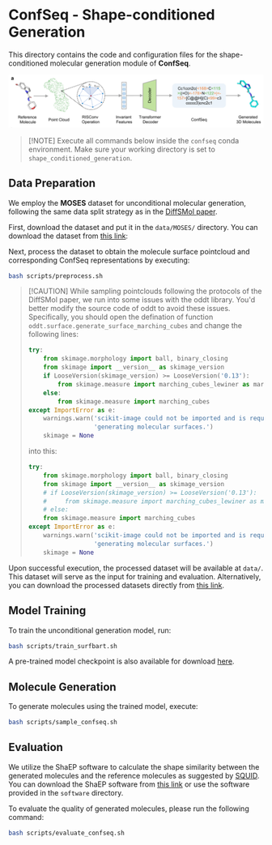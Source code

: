 # ConfSeq - Shape-conditioned Generation

This directory contains the code and configuration files for the shape-conditioned molecular generation module of **ConfSeq**.

![Overview](./assets/overview.png)

> \[!NOTE]
> Execute all commands below inside the `confseq` conda environment. Make sure your working directory is set to `shape_conditioned_generation`.

## Data Preparation

We employ the **MOSES** dataset for unconditional molecular generation, following the same data split strategy as in the [DiffSMol paper](https://www.nature.com/articles/s42256-025-01030-w).

First, download the dataset and put it in the `data/MOSES/` directory. You can download the dataset from [this link](mylink):

Next, process the dataset to obtain the molecule surface pointcloud and corresponding ConfSeq representations by executing:

```bash
bash scripts/preprocess.sh
```

> \[!CAUTION]
> While sampling pointclouds following the protocols of the DiffSMol paper, we run into some issues with the oddt library. You'd better modify the source code of oddt to avoid these issues. Specifically, you should open the defination of function `oddt.surface.generate_surface_marching_cubes` and change the following lines:
> ```python
> try:
>     from skimage.morphology import ball, binary_closing
>     from skimage import __version__ as skimage_version
>     if LooseVersion(skimage_version) >= LooseVersion('0.13'):
>         from skimage.measure import marching_cubes_lewiner as marching_cubes
>     else:
>         from skimage.measure import marching_cubes
> except ImportError as e:
>     warnings.warn('scikit-image could not be imported and is required for'
>                   'generating molecular surfaces.')
>     skimage = None
> ```
> into this:
> ```python
> try:
>     from skimage.morphology import ball, binary_closing
>     from skimage import __version__ as skimage_version
>     # if LooseVersion(skimage_version) >= LooseVersion('0.13'):
>     #     from skimage.measure import marching_cubes_lewiner as marching_cubes
>     # else:
>     from skimage.measure import marching_cubes
> except ImportError as e:
>     warnings.warn('scikit-image could not be imported and is required for'
>                   'generating molecular surfaces.')
>     skimage = None
> ```

Upon successful execution, the processed dataset will be available at `data/`. This dataset will serve as the input for training and evaluation. Alternatively, you can download the processed datasets directly from [this link](mylink).

## Model Training

To train the unconditional generation model, run:

```bash
bash scripts/train_surfbart.sh
```

A pre-trained model checkpoint is also available for download [here](mylink).

## Molecule Generation

To generate molecules using the trained model, execute:

```bash
bash scripts/sample_confseq.sh
```

## Evaluation

We utilize the ShaEP software to calculate the shape similarity between the generated molecules and the reference molecules as suggested by [SQUID](https://github.com/keiradams/SQUID). You can download the ShaEP software from [this link](https://users.abo.fi/mivainio/shaep/index.php) or use the software provided in the `software` directory.

To evaluate the quality of generated molecules, please run the following command:

```bash
bash scripts/evaluate_confseq.sh
```
